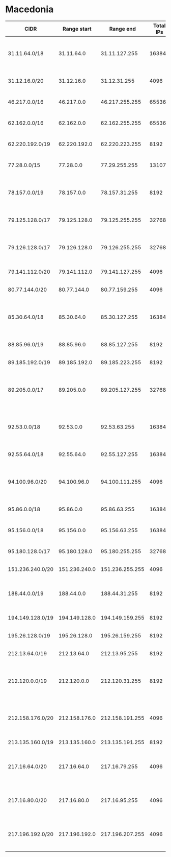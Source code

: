 # Macedonia

CIDR               | Range start     | Range end       | Total IPs  | Assign date | Owner
------------------ | --------------- | --------------- | ---------- | ----------- | -----
31.11.64.0/18      | 31.11.64.0      | 31.11.127.255   | 16384      | 2011-04-14  | Company for communications services ONE.VIP DOO Skopje
31.12.16.0/20      | 31.12.16.0      | 31.12.31.255    | 4096       | 2011-04-15  | Makedonski Telekom AD-Skopje
46.217.0.0/16      | 46.217.0.0      | 46.217.255.255  | 65536      | 2010-12-29  | Makedonski Telekom AD-Skopje
62.162.0.0/16      | 62.162.0.0      | 62.162.255.255  | 65536      | 2000-09-26  | Makedonski Telekom AD-Skopje
62.220.192.0/19    | 62.220.192.0    | 62.220.223.255  | 8192       | 2000-07-03  | Makedonski Telekom AD-Skopje
77.28.0.0/15       | 77.28.0.0       | 77.29.255.255   | 131072     | 2008-01-24  | Makedonski Telekom AD-Skopje
78.157.0.0/19      | 78.157.0.0      | 78.157.31.255   | 8192       | 2007-08-27  | Company for communications services ONE.VIP DOO Skopje
79.125.128.0/17    | 79.125.128.0    | 79.125.255.255  | 32768      | 2007-08-31  | Makedonski Telekom AD-Skopje
79.126.128.0/17    | 79.126.128.0    | 79.126.255.255  | 32768      | 2007-09-13  | Company for communications services ONE.VIP DOO Skopje
79.141.112.0/20    | 79.141.112.0    | 79.141.127.255  | 4096       | 2007-10-19  | INFEL-KTV DOO
80.77.144.0/20     | 80.77.144.0     | 80.77.159.255   | 4096       | 2005-03-11  | NEOTEL DOO export-import Skopje
85.30.64.0/18      | 85.30.64.0      | 85.30.127.255   | 16384      | 2005-05-23  | Company for communications services ONE.VIP DOO Skopje
88.85.96.0/19      | 88.85.96.0      | 88.85.127.255   | 8192       | 2006-02-01  | NEOTEL DOO export-import Skopje
89.185.192.0/19    | 89.185.192.0    | 89.185.223.255  | 8192       | 2006-04-12  | TRD "Net Kabel"
89.205.0.0/17      | 89.205.0.0      | 89.205.127.255  | 32768      | 2006-05-04  | Trgovsko radiodifuzno drustvo kablovska televizija ROBI DOOEL Stip
92.53.0.0/18       | 92.53.0.0       | 92.53.63.255    | 16384      | 2008-02-14  | Company for communications services ONE.VIP DOO Skopje
92.55.64.0/18      | 92.55.64.0      | 92.55.127.255   | 16384      | 2008-03-10  | NEOTEL DOO export-import Skopje
94.100.96.0/20     | 94.100.96.0     | 94.100.111.255  | 4096       | 2008-07-23  | Company for communications services ONE.VIP DOO Skopje
95.86.0.0/18       | 95.86.0.0       | 95.86.63.255    | 16384      | 2008-12-31  | Inel Internacional Dooel Kavadarci
95.156.0.0/18      | 95.156.0.0      | 95.156.63.255   | 16384      | 2009-03-18  | Makedonski Telekom AD-Skopje
95.180.128.0/17    | 95.180.128.0    | 95.180.255.255  | 32768      | 2009-01-27  | NEOTEL DOO export-import Skopje
151.236.240.0/20   | 151.236.240.0   | 151.236.255.255 | 4096       | 2012-08-16  | PET NET DOO Gevgelija
188.44.0.0/19      | 188.44.0.0      | 188.44.31.255   | 8192       | 2011-10-03  | Company for communications services ONE.VIP DOO Skopje
194.149.128.0/19   | 194.149.128.0   | 194.149.159.255 | 8192       | 1996-01-03  | Univerzitet "Sv. Kiril i Metodij"
195.26.128.0/19    | 195.26.128.0    | 195.26.159.255  | 8192       | 1996-10-24  | Makedonski Telekom AD-Skopje
212.13.64.0/19     | 212.13.64.0     | 212.13.95.255   | 8192       | 1998-07-13  | UltraNet d.o.o.
212.120.0.0/19     | 212.120.0.0     | 212.120.31.255  | 8192       | 1998-09-24  | Company for computing services NETCETERA DOOEL export-import Skopje
212.158.176.0/20   | 212.158.176.0   | 212.158.191.255 | 4096       | 2009-02-12  | Company for communications services ONE.VIP DOO Skopje
213.135.160.0/19   | 213.135.160.0   | 213.135.191.255 | 8192       | 2008-01-29  | KDS-Kabel Net DOOEL
217.16.64.0/20     | 217.16.64.0     | 217.16.79.255   | 4096       | 2000-09-11  | Company for communications services ONE.VIP DOO Skopje
217.16.80.0/20     | 217.16.80.0     | 217.16.95.255   | 4096       | 2000-12-14  | Company for communications services ONE.VIP DOO Skopje
217.196.192.0/20   | 217.196.192.0   | 217.196.207.255 | 4096       | 2012-03-22  | Company for communications services ONE.VIP DOO Skopje
